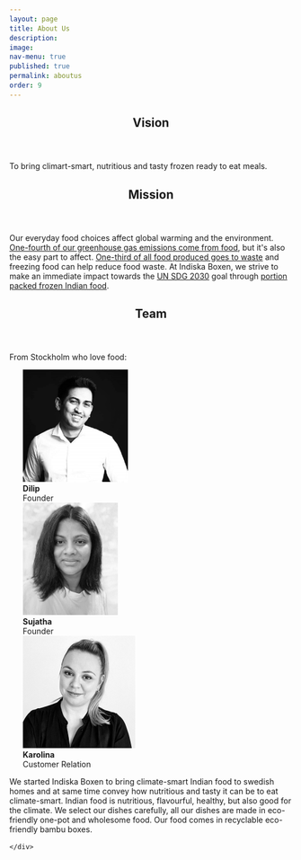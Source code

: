 ```yaml
---
layout: page
title: About Us
description: 
image: 
nav-menu: true
published: true
permalink: aboutus
order: 9
---
```


<section id="three">
  <div class="inner">
    <header class="major">
      <h2>Vision</h2>
    </header>
    <p> To bring climart-smart, nutritious and tasty frozen ready to eat meals.</p>
    <header class="major">
      <h2>Mission</h2>
    </header>
    <p>Our everyday food choices affect global warming and the environment. <a href="https://ourworldindata.org/food-choice-vs-eating-local">One-fourth of our greenhouse gas emissions come from food</a>, but it's also the easy part to affect. <a href="https://www.wwf.se/mat-och-jordbruk/vad-ska-jag-ata">One-third of all food produced goes to waste</a> and freezing food can help reduce food waste. At Indiska Boxen, we strive to make an immediate impact towards the <a href="https://www.un.org/sustainabledevelopment/climate-change">UN SDG 2030</a> goal through <a href="https://www.kau.se/ctf/nyheter/ny-studie-storpack-ger-matsvinn">portion packed frozen Indian food</a>.</p>
    <header class="major">
      <h2>Team</h2>
    </header>
  <p>From Stockholm who love food:</p>
  <ul style="list-style-type:none;">
    <li><a href="mailto:info@indiskaboxen.se" target="_blank" class="icon"><img src="/assets/images/person1.jpeg" style="height: 200px;"></a><br><b>Dilip</b><br>Founder</li>
    <li><a href="mailto:sujatha@indiskaboxen.se" target="_blank" class="icon"><img src="/assets/images/person2.jpeg" style="height: 200px;"></a><br><b>Sujatha</b><br>Founder</li>
    <li><a href="mailto:karolina@indiskaboxen.se" target="_blank" class="icon"><img src="/assets/images/person3.jpeg" style="height: 200px;"></a><br><b>Karolina</b><br>Customer Relation</li>
    <!--li><img src="/assets/images/person4.jpeg" style="height: 200px;"><br><b>Mano</b><br>Board Member</li-->
  </ul>
	  <p>We started Indiska Boxen to bring climate-smart Indian food to swedish homes and at same time convey how nutritious and tasty it can be to eat climate-smart. Indian food is nutritious, flavourful, healthy, but also good for the climate. We select our dishes carefully, all our dishes are made in eco-friendly one-pot and wholesome food. Our food comes in recyclable eco-friendly bambu boxes.</p>
  
	</div>
</section>
